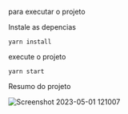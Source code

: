 para executar o projeto

Instale as depencias
```
yarn install
```

execute o projeto
```
yarn start
```

Resumo do projeto

![Screenshot 2023-05-01 121007](https://user-images.githubusercontent.com/12356493/235485559-36542a7b-f2b9-4d17-91e3-1c69a1ed7884.png)
